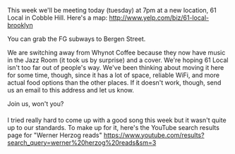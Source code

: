 This week we'll be meeting today (tuesday) at 7pm at a new location, 61 Local in Cobble Hill. Here's a map: http://www.yelp.com/biz/61-local-brooklyn

You can grab the FG subways to Bergen Street.

We are switching away from Whynot Coffee because they now have music in the Jazz Room (it took us by surprise) and a cover. We're hoping 61 Local isn't too far out of people's way. We've been thinking about moving it here for some time, though, since it has a lot of space, reliable WiFi, and more actual food options than the other places. If it doesn't work, though, send us an email to this address and let us know.

Join us, won't you?

####
I tried really hard to come up with a good song this week but it wasn't quite up to our standards. To make up for it, here's the YouTube search results page for "Werner Herzog reads" https://www.youtube.com/results?search_query=werner%20herzog%20reads&sm=3